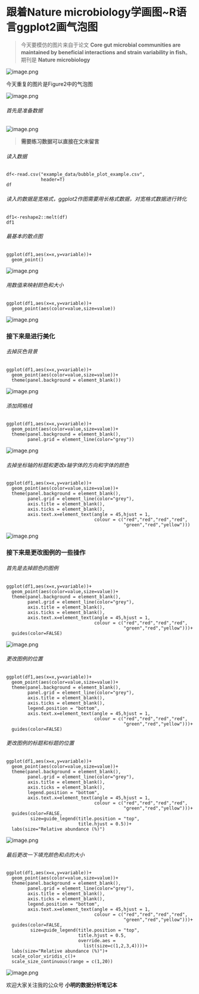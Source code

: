 # 跟着Nature microbiology学画图~R语言ggplot2画气泡图


> 今天要模仿的图片来自于论文 **Core gut microbial communities are maintained by beneficial interactions and strain variability in fish**。期刊是 **Nature microbiology** 

![image.png](https://upload-images.jianshu.io/upload_images/6857799-83a5905172e28101.png?imageMogr2/auto-orient/strip%7CimageView2/2/w/1240)

今天重复的图片是Figure2中的气泡图

![image.png](https://upload-images.jianshu.io/upload_images/6857799-37376085bdd67938.png?imageMogr2/auto-orient/strip%7CimageView2/2/w/1240)

###### 首先是准备数据
![image.png](https://upload-images.jianshu.io/upload_images/6857799-210e9082a2911df0.png?imageMogr2/auto-orient/strip%7CimageView2/2/w/1240)

> **需要练习数据可以直接在文末留言**

###### 读入数据
```
df<-read.csv("example_data/bubble_plot_example.csv",
             header=T)
df
```
###### 读入的数据是宽格式，ggplot2作图需要用长格式数据，对宽格式数据进行转化
```
df1<-reshape2::melt(df)
df1
```
###### 最基本的散点图
```
ggplot(df1,aes(x=x,y=variable))+
  geom_point()
```
![image.png](https://upload-images.jianshu.io/upload_images/6857799-1fe867ba90dc1fa3.png?imageMogr2/auto-orient/strip%7CimageView2/2/w/1240)

###### 用数值来映射颜色和大小
```
ggplot(df1,aes(x=x,y=variable))+
  geom_point(aes(color=value,size=value))
```
![image.png](https://upload-images.jianshu.io/upload_images/6857799-6d32eca7cadb51f9.png?imageMogr2/auto-orient/strip%7CimageView2/2/w/1240)

### 接下来是进行美化
###### 去掉灰色背景
```
ggplot(df1,aes(x=x,y=variable))+
  geom_point(aes(color=value,size=value))+
  theme(panel.background = element_blank())
```
![image.png](https://upload-images.jianshu.io/upload_images/6857799-04f978881ad2f150.png?imageMogr2/auto-orient/strip%7CimageView2/2/w/1240)
###### 添加网格线
```
ggplot(df1,aes(x=x,y=variable))+
  geom_point(aes(color=value,size=value))+
  theme(panel.background = element_blank(),
        panel.grid = element_line(color="grey"))
```
![image.png](https://upload-images.jianshu.io/upload_images/6857799-5166b4efeb9cd0e6.png?imageMogr2/auto-orient/strip%7CimageView2/2/w/1240)
###### 去掉坐标轴的标题和更改x轴字体的方向和字体的颜色
```
ggplot(df1,aes(x=x,y=variable))+
  geom_point(aes(color=value,size=value))+
  theme(panel.background = element_blank(),
        panel.grid = element_line(color="grey"),
        axis.title = element_blank(),
        axis.ticks = element_blank(),
        axis.text.x=element_text(angle = 45,hjust = 1,
                                 colour = c("red","red","red","red",
                                            "green","red","yellow")))

```
![image.png](https://upload-images.jianshu.io/upload_images/6857799-ab31fb0ea40540df.png?imageMogr2/auto-orient/strip%7CimageView2/2/w/1240)

### 接下来是更改图例的一些操作
###### 首先是去掉颜色的图例
```
ggplot(df1,aes(x=x,y=variable))+
  geom_point(aes(color=value,size=value))+
  theme(panel.background = element_blank(),
        panel.grid = element_line(color="grey"),
        axis.title = element_blank(),
        axis.ticks = element_blank(),
        axis.text.x=element_text(angle = 45,hjust = 1,
                                 colour = c("red","red","red","red",
                                            "green","red","yellow")))+
  guides(color=FALSE)
```
![image.png](https://upload-images.jianshu.io/upload_images/6857799-07ae8f92c7b733d7.png?imageMogr2/auto-orient/strip%7CimageView2/2/w/1240)
###### 更改图例的位置
```
ggplot(df1,aes(x=x,y=variable))+
  geom_point(aes(color=value,size=value))+
  theme(panel.background = element_blank(),
        panel.grid = element_line(color="grey"),
        axis.title = element_blank(),
        axis.ticks = element_blank(),
        legend.position = "bottom",
        axis.text.x=element_text(angle = 45,hjust = 1,
                                 colour = c("red","red","red","red",
                                            "green","red","yellow")))+
  guides(color=FALSE)
```
###### 更改图例的标题和标题的位置
```
ggplot(df1,aes(x=x,y=variable))+
  geom_point(aes(color=value,size=value))+
  theme(panel.background = element_blank(),
        panel.grid = element_line(color="grey"),
        axis.title = element_blank(),
        axis.ticks = element_blank(),
        legend.position = "bottom",
        axis.text.x=element_text(angle = 45,hjust = 1,
                                 colour = c("red","red","red","red",
                                            "green","red","yellow")))+
  guides(color=FALSE,
         size=guide_legend(title.position = "top",
                           title.hjust = 0.5))+
  labs(size="Relative abundance (%)")
```
![image.png](https://upload-images.jianshu.io/upload_images/6857799-9197b89ad2383108.png?imageMogr2/auto-orient/strip%7CimageView2/2/w/1240)

###### 最后更改一下填充颜色和点的大小
```
ggplot(df1,aes(x=x,y=variable))+
  geom_point(aes(color=value,size=value))+
  theme(panel.background = element_blank(),
        panel.grid = element_line(color="grey"),
        axis.title = element_blank(),
        axis.ticks = element_blank(),
        legend.position = "bottom",
        axis.text.x=element_text(angle = 45,hjust = 1,
                                 colour = c("red","red","red","red",
                                            "green","red","yellow")))+
  guides(color=FALSE,
         size=guide_legend(title.position = "top",
                           title.hjust = 0.5,
                           override.aes = 
                             list(size=c(1,2,3,4))))+
  labs(size="Relative abundance (%)")+
  scale_color_viridis_c()+
  scale_size_continuous(range = c(1,20))
```
![image.png](https://upload-images.jianshu.io/upload_images/6857799-7cc0e0e98c6d4525.png?imageMogr2/auto-orient/strip%7CimageView2/2/w/1240)


欢迎大家关注我的公众号
**小明的数据分析笔记本**

